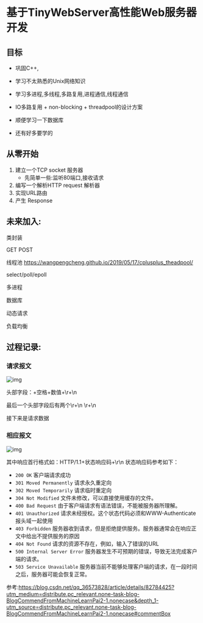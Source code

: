 # 基于TinyWebServer高性能Web服务器开发

## 目标

- 巩固C++, 
- 学习不太熟悉的Unix网络知识
- 学习多进程,多线程,多路复用,进程通信,线程通信
- IO多路复用 + non-blocking + threadpool的设计方案

- 顺便学习一下数据库
- 还有好多要学的

## 从零开始

1. 建立一个TCP socket 服务器
   - 先简单一些:监听80端口,接收请求
2. 编写一个解析HTTP request 解析器
3. 实现URL路由
4. 产生 Response

## 未来加入:

类封装

GET POST

线程池  https://wangpengcheng.github.io/2019/05/17/cplusplus_theadpool/

select/poll/epoll

多进程

数据库

动态请求

负载均衡

## 过程记录:

### 请求报文

![img](https://img-blog.csdn.net/20180920123303821?watermark/2/text/aHR0cHM6Ly9ibG9nLmNzZG4ubmV0L3FxXzM2NTczODI4/font/5a6L5L2T/fontsize/400/fill/I0JBQkFCMA==/dissolve/70)

头部字段：+空格+数值+\r+\n 

最后一个头部字段后有两个\r+\n \r+\n 



接下来是请求数据



### 相应报文

![img](https://img-blog.csdn.net/20180920140005429?watermark/2/text/aHR0cHM6Ly9ibG9nLmNzZG4ubmV0L3FxXzM2NTczODI4/font/5a6L5L2T/fontsize/400/fill/I0JBQkFCMA==/dissolve/70)



其中响应首行格式如：HTTP/1.1+状态响应码+\r\n 状态响应码参考如下：

- `200 OK` 客户端请求成功
- `301 Moved Permanently` 请求永久重定向
- `302 Moved Temporarily` 请求临时重定向
- `304 Not Modified` 文件未修改，可以直接使用缓存的文件。
- `400 Bad Request` 由于客户端请求有语法错误，不能被服务器所理解。
- `401 Unauthorized` 请求未经授权。这个状态代码必须和WWW-Authenticate报头域一起使用
- `403 Forbidden` 服务器收到请求，但是拒绝提供服务。服务器通常会在响应正文中给出不提供服务的原因
- `404 Not Found` 请求的资源不存在，例如，输入了错误的URL
- `500 Internal Server Error` 服务器发生不可预期的错误，导致无法完成客户端的请求。
- `503 Service Unavailable` 服务器当前不能够处理客户端的请求，在一段时间之后，服务器可能会恢复正常。









参考:https://blog.csdn.net/qq_36573828/article/details/82784425?utm_medium=distribute.pc_relevant.none-task-blog-BlogCommendFromMachineLearnPai2-1.nonecase&depth_1-utm_source=distribute.pc_relevant.none-task-blog-BlogCommendFromMachineLearnPai2-1.nonecase#commentBox